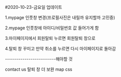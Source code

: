#2020-10-23-금요일 업데이트

1.mypage 인풋창 변경(프로필사진은 내릴까 유지할까 고민중)

2.mypage 인풋창에 아이디/비밀번호 값 들어가게 함

3.마이페이지에서 회원탈퇴 누르면 회원탈퇴 창으로

4.탈퇴 창 꾸미고 만약 취소를 누르면 다시 마이페이지로 돌아감

--------------------------해야할 것

contact us
탈퇴 창 더 보완
map css
